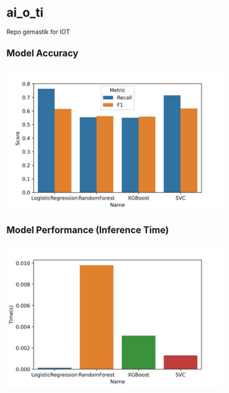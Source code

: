 # ai_o_ti
Repo gemastik for IOT

## Model Accuracy
![accuracy](https://github.com/galacticor/ai_o_ti/blob/main/img/plot1%20(2).jpg?raw=true)

## Model Performance (Inference Time)
![performance](https://github.com/galacticor/ai_o_ti/blob/main/img/plot2%20(1).jpg?raw=true)

